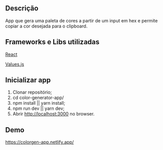## Descrição

App que gera uma paleta de cores a partir de um input em hex e permite copiar a cor desejada para o clipboard.

## Frameworks e Libs utilizadas

[React](https://github.com/facebook/react/)

[Values.js](https://github.com/noeldelgado/Values.js/)

## Inicializar app

1) Clonar repositório;
2) cd color-generator-app/
3) npm install || yarn install;
4) npm run dev || yarn dev;
5) Abrir [http://localhost:3000](http://localhost:3000) no browser.

## Demo

https://colorgen-app.netlify.app/
